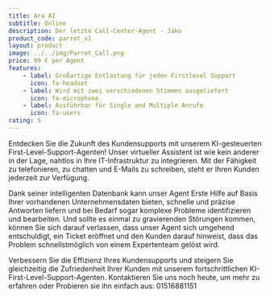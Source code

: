 ```yaml
---
title: Ara AI
subtitle: Online 
description: Der letzte Call-Center-Agent - Jako
product_code: parrot_v1
layout: product
image: ../../img/Parrot_Call.png
price: 99 € per Agent
features:
    - label: Großartige Entlastung für jeden Firstlevel Support
      icon: fa-headset
    - label: Wird mit zwei verschiedenen Stimmen ausgeliefert
      icon: fa-microphone
    - label: Ausführbar für Single and Multiple Anrufe
      icon: fa-users
rating: 5
---
```


Entdecken Sie die Zukunft des Kundensupports mit unserem KI-gesteuerten First-Level-Support-Agenten! Unser virtueller Assistent ist wie kein anderer in der Lage, nahtlos in Ihre IT-Infrastruktur zu integrieren. Mit der Fähigkeit zu telefonieren, zu chatten und E-Mails zu schreiben, steht er Ihren Kunden jederzeit zur Verfügung.

Dank seiner intelligenten Datenbank kann unser Agent Erste Hilfe auf Basis Ihrer vorhandenen Unternehmensdaten bieten, schnelle und präzise Antworten liefern und bei Bedarf sogar komplexe Probleme identifizieren und bearbeiten. Und sollte es einmal zu gravierenden Störungen kommen, können Sie sich darauf verlassen, dass unser Agent sich umgehend entschuldigt, ein Ticket eröffnet und den Kunden darauf hinweist, dass das Problem schnellstmöglich von einem Expertenteam gelöst wird.

Verbessern Sie die Effizienz Ihres Kundensupports und steigern Sie gleichzeitig die Zufriedenheit Ihrer Kunden mit unserem fortschrittlichen KI-First-Level-Support-Agenten. Kontaktieren Sie uns noch heute, um mehr zu erfahren oder Probieren sie ihn einfach aus: 01516881151
